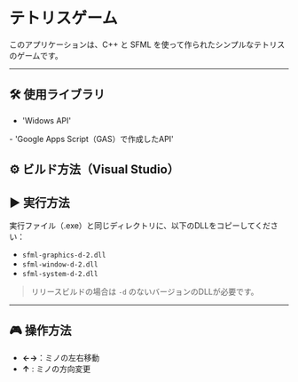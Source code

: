 # テトリスゲーム

このアプリケーションは、C++ と SFML を使って作られたシンプルなテトリスのゲームです。  

---

## 🛠 使用ライブラリ

- 'Widows API​'

​- 'Google Apps Script（GAS）で作成したAPI​'


## ⚙️ ビルド方法（Visual Studio）



## ▶️ 実行方法

実行ファイル（.exe）と同じディレクトリに、以下のDLLをコピーしてください：

- `sfml-graphics-d-2.dll`
- `sfml-window-d-2.dll`
- `sfml-system-d-2.dll`

> リリースビルドの場合は `-d` のないバージョンのDLLが必要です。

---

## 🎮 操作方法

- **←→**：ミノの左右移動
- **↑** : ミノの方向変更
